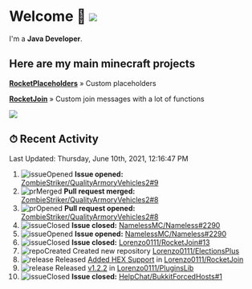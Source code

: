 # Welcome 👋 ![](https://hit.yhype.me/github/profile?user_id=69311874)

I'm a **Java Developer**.

## Here are my main minecraft projects

**[RocketPlaceholders](https://github.com/Lorenzo0111/RocketPlaceholders)** » Custom placeholders

**[RocketJoin](https://github.com/Lorenzo0111/RocketJoin)** » Custom join messages with a lot of functions

[![](https://github-readme-stats.vercel.app/api?username=Lorenzo0111&show_icons=true&count_private=true)](https://github.com/Lorenzo0111)

## ⏱ Recent Activity

<!--RECENT_ACTIVITY:last_update-->
Last Updated: Thursday, June 10th, 2021, 12:16:47 PM
<!--RECENT_ACTIVITY:last_update_end-->

<!--RECENT_ACTIVITY:start-->
1. ![issueOpened] **Issue opened:** [ZombieStriker/QualityArmoryVehicles2#9](https://github.com/ZombieStriker/QualityArmoryVehicles2/issues/9)
2. ![prMerged] **Pull request merged:** [ZombieStriker/QualityArmoryVehicles2#8](https://github.com/ZombieStriker/QualityArmoryVehicles2/pull/8)
3. ![prOpened] **Pull request opened:** [ZombieStriker/QualityArmoryVehicles2#8](https://github.com/ZombieStriker/QualityArmoryVehicles2/pull/8)
4. ![issueClosed] **Issue closed:** [NamelessMC/Nameless#2290](https://github.com/NamelessMC/Nameless/issues/2290)
5. ![issueOpened] **Issue opened:** [NamelessMC/Nameless#2290](https://github.com/NamelessMC/Nameless/issues/2290)
6. ![issueClosed] **Issue closed:** [Lorenzo0111/RocketJoin#13](https://github.com/Lorenzo0111/RocketJoin/issues/13)
7. ![repoCreated] Created new repository [Lorenzo0111/ElectionsPlus](https://github.com/Lorenzo0111/ElectionsPlus)
8. ![release] Released [Added HEX Support](https://github.com/Lorenzo0111/RocketJoin/releases/tag/1.9.2) in [Lorenzo0111/RocketJoin](https://github.com/Lorenzo0111/RocketJoin)
9. ![release] Released [v1.2.2](https://github.com/Lorenzo0111/PluginsLib/releases/tag/1.2.2) in [Lorenzo0111/PluginsLib](https://github.com/Lorenzo0111/PluginsLib)
10. ![issueClosed] **Issue closed:** [HelpChat/BukkitForcedHosts#1](https://github.com/HelpChat/BukkitForcedHosts/issues/1)
<!--RECENT_ACTIVITY:end-->

[issueOpened]: https://cdn.jsdelivr.net/gh/Readme-Workflows/Readme-Icons@main/icons/octicons/IssueOpenedOld.svg
[issueClosed]: https://cdn.jsdelivr.net/gh/Readme-Workflows/Readme-Icons@main/icons/octicons/IssueClosedOld.svg

[prOpened]: https://cdn.jsdelivr.net/gh/Readme-Workflows/Readme-Icons@main/icons/octicons/PullRequestOpened.svg
[prClosed]: https://cdn.jsdelivr.net/gh/Readme-Workflows/Readme-Icons@main/icons/octicons/PullRequestClosed.svg
[prMerged]: https://cdn.jsdelivr.net/gh/Readme-Workflows/Readme-Icons@main/icons/octicons/PullRequestMerged.svg

[comment]: https://cdn.jsdelivr.net/gh/Readme-Workflows/Readme-Icons@main/icons/octicons/Comment.svg

[changesRequested]: https://cdn.jsdelivr.net/gh/Readme-Workflows/Readme-Icons@main/icons/octicons/RequestedChanges.svg
[approved]: https://cdn.jsdelivr.net/gh/Readme-Workflows/Readme-Icons@main/icons/octicons/ApprovedChanges.svg

[repoCreated]: https://cdn.jsdelivr.net/gh/Readme-Workflows/Readme-Icons@main/icons/octicons/Repository.svg
[release]: https://cdn.jsdelivr.net/gh/Readme-Workflows/Readme-Icons@main/icons/octicons/Release.svg
[star]: https://cdn.jsdelivr.net/gh/Readme-Workflows/Readme-Icons@main/icons/octicons/StarredRepository.svg
[wiki]: https://cdn.jsdelivr.net/gh/Readme-Workflows/Readme-Icons@main/icons/octicons/Wiki.svg
[fork]: https://cdn.jsdelivr.net/gh/Readme-Workflows/Readme-Icons@main/icons/octicons/ForkedRepository.svg
[people]: https://cdn.jsdelivr.net/gh/Readme-Workflows/Readme-Icons@main/icons/octicons/People.svg
